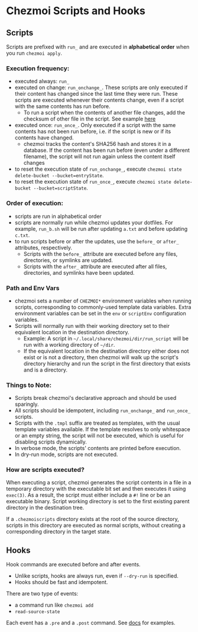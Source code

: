 # Chezmoi Scripts and Hooks

## Scripts

Scripts are prefixed with `run_` and are executed in **alphabetical order** when you run `chezmoi apply`.

### Execution frequency:

- executed always: `run_`
- executed on change: `run_onchange_`. These scripts are only executed if their content has changed since the last time they were run. These scripts are executed whenever their contents change, even if a script with the same contents has run before.
  - To run a script when the contents of another file changes, add the checksum of other file in the script. See example [here](https://www.chezmoi.io/user-guide/use-scripts-to-perform-actions/#run-a-script-when-the-contents-of-another-file-changes)
- executed once: `run_once_`. Only executed if a script with the same contents has not been run before, i.e. if the script is new or if its contents have changed.
  - chezmoi tracks the content's SHA256 hash and stores it in a database. If the content has been run before (even under a different filename), the script will not run again unless the content itself changes
- to reset the execution state of `run_onchange_`, execute `chezmoi state delete-bucket --bucket=entryState`.
- to reset the execution state of `run_once_`, execute `chezmoi state delete-bucket --bucket=scriptState`.

### Order of execution:

- scripts are run in alphabetical order
- scripts are normally run while chezmoi updates your dotfiles. For example, `run_b.sh` will be run after updating `a.txt` and before updating `c.txt`.
- to run scripts before or after the updates, use the `before_` or `after_` attributes, respectively.
  - Scripts with the `before_` attribute are executed before any files, directories, or symlinks are updated.
  - Scripts with the `after_` attribute are executed after all files, directories, and symlinks have been updated.

### Path and Env Vars

- chezmoi sets a number of `CHEZMOI*` environment variables when running scripts, corresponding to commonly-used template data variables. Extra environment variables can be set in the `env` or `scriptEnv` configuration variables.
- Scripts will normally run with their working directory set to their equivalent location in the destination directory.
  - Example: A script in `~/.local/share/chezmoi/dir/run_script` will be run with a working directory of `~/dir`.
  - If the equivalent location in the destination directory either does not exist or is not a directory, then chezmoi will walk up the script's directory hierarchy and run the script in the first directory that exists and is a directory.

### Things to Note:

- Scripts break chezmoi's declarative approach and should be used sparingly.
- All scripts should be idempotent, including `run_onchange_` and `run_once_` scripts.
- Scripts with the `.tmpl` suffix are treated as templates, with the usual template variables available. If the template resolves to only whitespace or an empty string, the script will not be executed, which is useful for disabling scripts dynamically.
- In verbose mode, the scripts' contents are printed before execution.
- In dry-run mode, scripts are not executed.

### How are scripts executed?

When executing a script, chezmoi generates the script contents in a file in a temporary directory with the executable bit set and then executes it using `exec(3)`. As a result, the script must either include a `#!` line or be an executable binary. Script working directory is set to the first existing parent directory in the destination tree.

If a `.chezmoiscripts` directory exists at the root of the source directory, scripts in this directory are executed as normal scripts, without creating a corresponding directory in the target state.

## Hooks

Hook commands are executed before and after events.

- Unlike scripts, hooks are always run, even if `--dry-run` is specified.
- Hooks should be fast and idempotent.

There are two type of events:

- a command run like `chezmoi add`
- `read-source-state`

Each event has a `.pre` and a `.post` command. See [docs](https://www.chezmoi.io/reference/configuration-file/hooks/) for examples.
